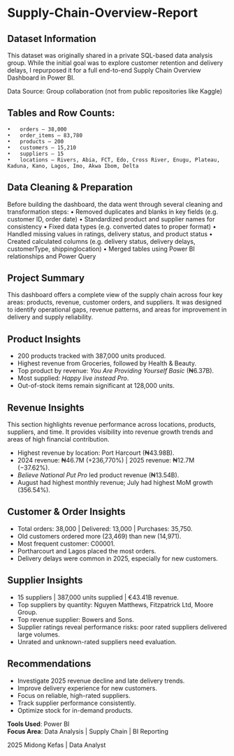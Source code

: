 # Supply-Chain-Overview-Report
## Dataset Information

This dataset was originally shared in a private SQL-based data analysis group. While the initial goal was to explore customer retention and delivery delays, I repurposed it for a full end-to-end Supply Chain Overview Dashboard in Power BI.

Data Source: Group collaboration (not from public repositories like Kaggle)

## Tables and Row Counts:
	•	orders – 38,000 
	•	order_items – 83,780
	•	products – 200
	•	customers – 15,210
	•	suppliers – 15 
	•	locations – Rivers, Abia, FCT, Edo, Cross River, Enugu, Plateau, Kaduna, Kano, Lagos, Imo, Akwa Ibom, Delta

## Data Cleaning & Preparation

Before building the dashboard, the data went through several cleaning and transformation steps:
	•	Removed duplicates and blanks in key fields (e.g. customer ID, order date)
  •	Standardized product and supplier names for consistency
	•	Fixed data types (e.g. converted dates to proper format)
	•	Handled missing values in ratings, delivery status, and product status
	•	Created calculated columns (e.g. delivery status, delivery delays, customerType, shippinglocation)
	•	Merged tables using Power BI relationships and Power Query

 ## Project Summary
This dashboard offers a complete view of the supply chain across four key areas: products, revenue, customer orders, and suppliers. It was designed to identify operational gaps, revenue patterns, and areas for improvement in delivery and supply reliability.

## Product Insights
- 200 products tracked with 387,000 units produced.
- Highest revenue from Groceries, followed by Health & Beauty.
- Top product by revenue: *You Are Providing Yourself Basic* (₦6.37B).
- Most supplied: *Happy live instead Pro*.
- Out-of-stock items remain significant at 128,000 units.

## Revenue Insights
This section highlights revenue performance across locations, products, suppliers, and time. It provides visibility into revenue growth trends and areas of high financial contribution.
- Highest revenue by location: Port Harcourt (₦43.98B).
- 2024 revenue: ₦46.7M (+236,770%) | 2025 revenue: ₦12.7M (−37.62%).
- *Believe National Put Pro* led product revenue (₦13.54B).
- August had highest monthly revenue; July had highest MoM growth (356.54%).

## Customer & Order Insights
- Total orders: 38,000 | Delivered: 13,000 | Purchases: 35,750.
- Old customers ordered more (23,469) than new (14,971).
- Most frequent customer: C00001.
- Portharcourt and Lagos placed the most orders.
- Delivery delays were common in 2025, especially for new customers.

## Supplier Insights
- 15 suppliers | 387,000 units supplied | €43.41B revenue.
- Top suppliers by quantity: Nguyen Matthews, Fitzpatrick Ltd, Moore Group.
- Top revenue supplier: Bowers and Sons.
- Supplier ratings reveal performance risks: poor rated suppliers delivered large volumes.
- Unrated and unknown-rated suppliers need evaluation.

## Recommendations
- Investigate 2025 revenue decline and late delivery trends.
- Improve delivery experience for new customers.
- Focus on reliable, high-rated suppliers.
- Track supplier performance consistently.
- Optimize stock for in-demand products.

**Tools Used**: Power BI    
**Focus Area**: Data Analysis | Supply Chain | BI Reporting

2025 Midong Kefas | Data Analyst
